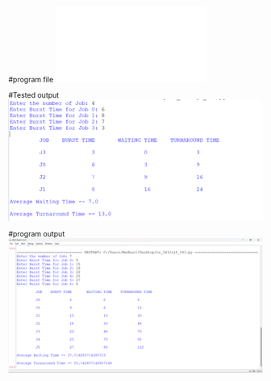 #program file
![program file](sjf_543.py)

#Tested output
![Tested output](sampleoutput.png)

#program output
![program output](executedoutput.png)
